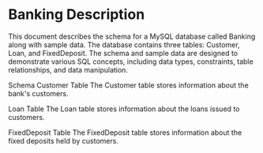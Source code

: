 # Banking Description
This document describes the schema for a MySQL database called Banking along with sample data. The database contains three tables: Customer, Loan, and FixedDeposit. The schema and sample data are designed to demonstrate various SQL concepts, including data types, constraints, table relationships, and data manipulation.

Schema
Customer Table
The Customer table stores information about the bank's customers.

Loan Table
The Loan table stores information about the loans issued to customers.

FixedDeposit Table
The FixedDeposit table stores information about the fixed deposits held by customers.
